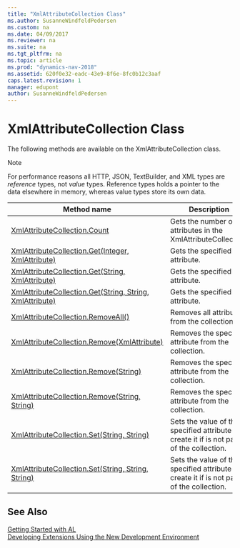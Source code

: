 ```yaml
---
title: "XmlAttributeCollection Class"
ms.author: SusanneWindfeldPedersen
ms.custom: na
ms.date: 04/09/2017
ms.reviewer: na
ms.suite: na
ms.tgt_pltfrm: na
ms.topic: article
ms.prod: "dynamics-nav-2018"
ms.assetid: 620f0e32-eadc-43e9-8f6e-8fc0b12c3aaf
caps.latest.revision: 1
manager: edupont
author: SusanneWindfeldPedersen
---
```


# XmlAttributeCollection Class
The following methods are available on the XmlAttributeCollection class.  

> [!NOTE]
> For performance reasons all HTTP, JSON, TextBuilder, and XML types are *reference* types, not *value* types. Reference types holds a pointer to the data elsewhere in memory, whereas value types store its own data.

|Method name|Description|
|-----------|-----------|  
|[XmlAttributeCollection.Count](xmlattributecollection-count-property.md)|Gets the number of attributes in the XmlAttributeCollection.|  
|[XmlAttributeCollection.Get(Integer, XmlAttribute)](xmlattributecollection-get-index-result-method.md)|Gets the specified attribute.|  
|[XmlAttributeCollection.Get(String, XmlAttribute)](xmlattributecollection-get-name-result-method.md)|Gets the specified attribute.|  
|[XmlAttributeCollection.Get(String, String, XmlAttribute)](xmlattributecollection-get-localname-namespaceuri-result-method.md)|Gets the specified attribute.|  
|[XmlAttributeCollection.RemoveAll()](xmlattributecollection-removeall-method.md)|Removes all attributes from the collection.|  
|[XmlAttributeCollection.Remove(XmlAttribute)](xmlattributecollection-remove-attribute-method.md)|Removes the specified attribute from the collection.|  
|[XmlAttributeCollection.Remove(String)](xmlattributecollection-remove-name-method.md)|Removes the specified attribute from the collection.|  
|[XmlAttributeCollection.Remove(String, String)](xmlattributecollection-remove-localname-namespaceuri-method.md)|Removes the specified attribute from the collection.|  
|[XmlAttributeCollection.Set(String, String)](xmlattributecollection-set-name-value-method.md)|Sets the value of the specified attribute or create it if is not part of the collection.|  
|[XmlAttributeCollection.Set(String, String, String)](xmlattributecollection-set-localname-namespaceuri-value-method.md)|Sets the value of the specified attribute or create it if is not part of the collection.|  
## See Also
[Getting Started with AL](../devenv-get-started.md)  
[Developing Extensions Using the New Development Environment](../devenv-dev-overview.md)  
